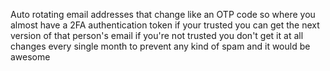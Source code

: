 Auto rotating email addresses that change like an OTP code so where you almost have a 2FA authentication token if your trusted you can get the next version of that person's email if you're not trusted you don't get it at all changes every single month to prevent any kind of spam and it would be awesome